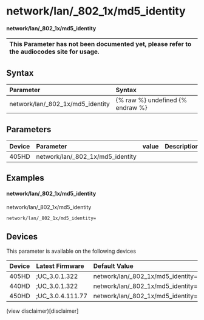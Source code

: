 ﻿---
description: network/lan/_802_1x/md5_identity
search:
    keywords: ['network','lan','_802_1x','md5_identity']
---

# network/lan/_802_1x/md5_identity

#### network/lan/_802_1x/md5_identity


| This Parameter has not been documented yet, please refer to the audiocodes site for usage.  |
| :--- |

## Syntax
| Parameter | Syntax |
| :--- | :--- |
|network/lan/_802_1x/md5_identity | {% raw %} undefined {% endraw %} |

## Parameters
|Device|Parameter|value|Description|
|:---|:---|:---|:---|
| 405HD | network/lan/_802_1x/md5_identity |  |  |

## Examples
#### network/lan/_802_1x/md5_identity

network/lan/_802_1x/md5_identity

```
network/lan/_802_1x/md5_identity=
```

## Devices
This parameter is available on the following devices

| Device | Latest Firmware | Default Value |
|:---|:---|:---|
| 405HD | ;UC_3.0.1.322 | network/lan/_802_1x/md5_identity= 
| 440HD | ;UC_3.0.1.322 | network/lan/_802_1x/md5_identity= 
| 450HD | ;UC_3.0.4.111.77 | network/lan/_802_1x/md5_identity= 

(view disclaimer)[disclaimer]
